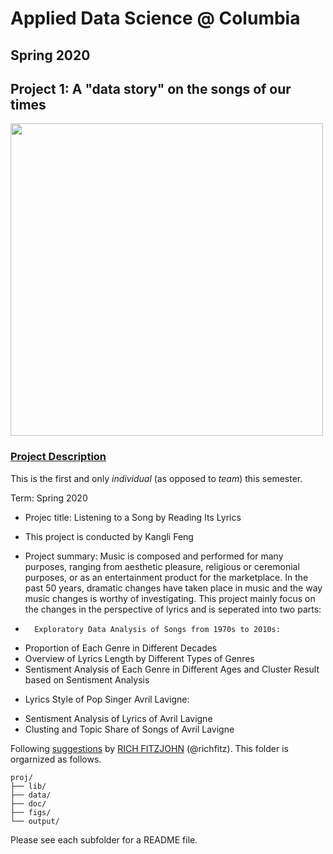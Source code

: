 # Applied Data Science @ Columbia
## Spring 2020
## Project 1: A "data story" on the songs of our times

<img src="figs/title1.jpeg" width="500">

### [Project Description](doc/)
This is the first and only *individual* (as opposed to *team*) this semester. 

Term: Spring 2020

+ Projec title: Listening to a Song by Reading Its Lyrics
+ This project is conducted by Kangli Feng

+ Project summary: Music is composed and performed for many purposes, ranging from aesthetic pleasure, religious or ceremonial purposes, or as an entertainment product for the marketplace. In the past 50 years, dramatic changes have taken place in music and the way music changes is worthy of investigating. This project mainly focus on the changes in the perspective of lyrics and is seperated into two parts: 

*       Exploratory Data Analysis of Songs from 1970s to 2010s:
- Proportion of Each Genre in Different Decades  
- Overview of Lyrics Length by Different Types of Genres
- Sentisment Analysis of Each Genre in Different Ages and Cluster Result based on Sentisment Analysis

* Lyrics Style of Pop Singer Avril Lavigne:
+ Sentisment Analysis of Lyrics of Avril Lavigne
+ Clusting and Topic Share of Songs of Avril Lavigne


Following [suggestions](http://nicercode.github.io/blog/2013-04-05-projects/) by [RICH FITZJOHN](http://nicercode.github.io/about/#Team) (@richfitz). This folder is orgarnized as follows.

```
proj/
├── lib/
├── data/
├── doc/
├── figs/
└── output/
```

Please see each subfolder for a README file.
